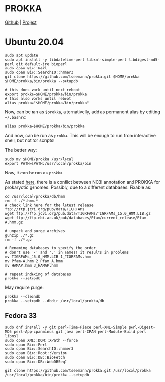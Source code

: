 # PROKKA

[Github](https://github.com/tseemann/prokka) | [Project](https://www.vicbioinformatics.com/software.prokka.shtml)

# Ubuntu 20.04
```
sudo apt update
sudo apt install -y libdatetime-perl libxml-simple-perl libdigest-md5-perl git default-jre bioperl
sudo cpan Bio::Perl
sudo cpan Bio::SearchIO::hmmer3
git clone https://github.com/tseemann/prokka.git $HOME/prokka
$HOME/prokka/bin/prokka --setupdb
```

```
# this does work until next reboot
export prokka=$HOME/prokka/bin/prokka
# this also works until reboot
alias prokka="$HOME/prokka/bin/prokka"
```
Now, can be ran as `$prokka`, alternativelly, add as permanent alias by editing `~/.bashrc`:

```
alias prokka=$HOME/prokka/bin/prokka
```
And now, can be run as `prokka`. This will be enough to run from interactive shell, but not for scripts!

The better way:
```
sudo mv $HOME/prokka /usr/local
export PATH=$PATH:/usr/local/prokka/bin
```
Now, it can be ran as `prokka`

As stated [here](https://www.biostars.org/p/473293/), there is a conflict between NCBI annotation and PROKKA for prokaryotic genomes. Possibly, due to a different databases.
Fixable as:
```
cd /usr/local/prokka/db/hmm
rm -f ./*.hmm.*
# check link here for the latest release ftp://ftp.jcvi.org/pub/data/TIGRFAMs
wget ftp://ftp.jcvi.org/pub/data/TIGRFAMs/TIGRFAMs_15.0_HMM.LIB.gz
wget ftp://ftp.ebi.ac.uk/pub/databases/Pfam/current_release/Pfam-A.hmm.gz

# unpack and purge archives
gunzip ./*.gz
rm -f ./*.gz

# Renaming databases to specify the order
# don't use '-' and '.' in names! it results in problems
mv TIGRFAMs_15.0_HMM.LIB 1_TIGRFAMs.hmm
mv Pfam-A.hmm 2_Pfam_A.hmm
mv HAMAP.hmm 3_HAMAP.hmm

# repeat indexing of databases
prokka --setupdb
```

May require purge:
```
prokka --cleandb
prokka --setupdb --dbdir /usr/local/prokka/db
```


## Fedora 33

```
sudo dnf install -y git perl-Time-Piece perl-XML-Simple perl-Digest-MD5 perl-App-cpanminus git java perl-CPAN perl-Module-Build perl libnsl
sudo cpan XML::DOM::XPath --force
sudo cpan Bio::Perl
sudo cpan Bio::SearchIO::hmmer3
sudo cpan Bio::Root::Version
sudo cpan Bio::DB::BioFetch
sudo cpan Bio::DB::WebDBSeqI

git clone https://github.com/tseemann/prokka.git /usr/local/prokka
/usr/local/prokka/bin/prokka --setupdb
```
